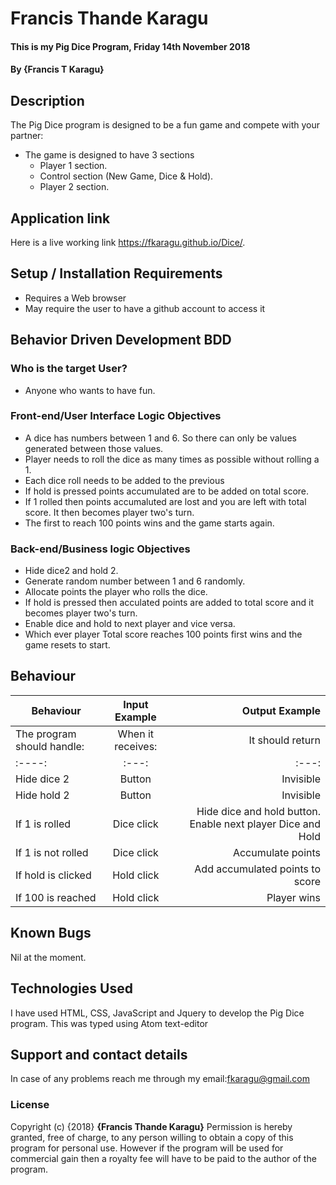 # Francis Thande Karagu
#### This is my Pig Dice Program, Friday 14th November 2018
#### By **{Francis T Karagu}**

## Description

The Pig Dice program is designed to be a fun game and compete with your partner:

* The game is designed to have 3 sections
	*  Player 1 section.
	*  Control section (New Game, Dice & Hold).
	*  Player 2 section.	

## Application link
Here is a live working link https://fkaragu.github.io/Dice/.

## Setup / Installation Requirements
* Requires a Web browser
* May require the user to have a github account to access it

## Behavior Driven Development BDD
### Who is the target User?
* Anyone who wants to have fun.

### Front-end/User Interface Logic Objectives
* A dice has numbers between 1 and 6. So there can only be values generated between those values.
* Player needs to roll the dice as many times as possible without rolling a 1. 
* Each dice roll needs to be added to the previous
* If hold is pressed points accumulated are to be added on total score.
* If 1 rolled then points accumaluted are lost and you are left with total score. It then becomes player two's turn.
* The first to reach 100 points wins and the game starts again.

### Back-end/Business logic Objectives
* Hide dice2  and hold 2.
* Generate random number between 1 and 6 randomly.
* Allocate points the player who rolls the dice.
* If hold is pressed then acculated points are added to total score and it becomes player two's turn.
* Enable dice and hold to next player and vice versa.
* Which ever player Total score reaches 100 points first wins and the game resets to start.

## Behaviour
| Behaviour                              | Input Example     | Output Example    |
|----               | :---:             |---: |
| The program should handle:    | When it receives:     | It should return  |                             
|:----:               | :---:             |:---: |
| Hide dice 2             | Button          | Invisible              |
| Hide hold 2             | Button          | Invisible              |
| If 1 is rolled          | Dice click          | Hide dice and hold button. Enable next player Dice and Hold    |
| If 1 is not rolled          | Dice click          | Accumulate points        |
| If hold is clicked          | Hold click          | Add accumulated points to score  |
| If 100 is reached          | Hold click          | Player wins  |

## Known Bugs
Nil at the moment.

## Technologies Used
I have used HTML, CSS, JavaScript and Jquery to develop the Pig Dice program. This was typed using Atom text-editor

## Support and contact details
In case of any problems reach me through my email:fkaragu@gmail.com

### License
Copyright (c) {2018} **{Francis Thande Karagu}**
Permission is hereby granted, free of charge, to any person willing to obtain a copy of this program for personal use. However if the program will be used for commercial gain then a royalty fee will have to be paid to the author of the program.
